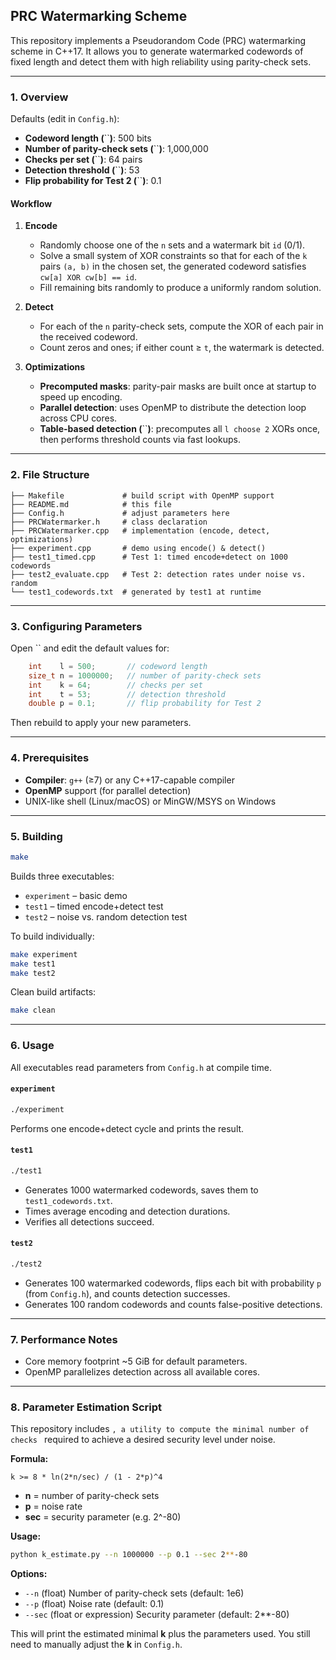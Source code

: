 ## PRC Watermarking Scheme

This repository implements a Pseudorandom Code (PRC) watermarking scheme in C++17. It allows you to generate watermarked codewords of fixed length and detect them with high reliability using parity-check sets.

---

### 1. Overview

Defaults (edit in `Config.h`):

* **Codeword length (**\`\`**)**: 500 bits
* **Number of parity-check sets (**\`\`**)**: 1,000,000
* **Checks per set (**\`\`**)**: 64 pairs
* **Detection threshold (**\`\`**)**: 53
* **Flip probability for Test 2 (**\`\`**)**: 0.1

#### Workflow

1. **Encode**

   * Randomly choose one of the `n` sets and a watermark bit `id` (0/1).
   * Solve a small system of XOR constraints so that for each of the `k` pairs `(a, b)` in the chosen set, the generated codeword satisfies `cw[a] XOR cw[b] == id`.
   * Fill remaining bits randomly to produce a uniformly random solution.

2. **Detect**

   * For each of the `n` parity-check sets, compute the XOR of each pair in the received codeword.
   * Count zeros and ones; if either count ≥ `t`, the watermark is detected.

3. **Optimizations**

   * **Precomputed masks**: parity-pair masks are built once at startup to speed up encoding.
   * **Parallel detection**: uses OpenMP to distribute the detection loop across CPU cores.
   * **Table-based detection (**\`\`**)**: precomputes all `l choose 2` XORs once, then performs threshold counts via fast lookups.

---

### 2. File Structure

```
├── Makefile             # build script with OpenMP support
├── README.md            # this file
├── Config.h             # adjust parameters here
├── PRCWatermarker.h     # class declaration
├── PRCWatermarker.cpp   # implementation (encode, detect, optimizations)
├── experiment.cpp       # demo using encode() & detect()
├── test1_timed.cpp      # Test 1: timed encode+detect on 1000 codewords
├── test2_evaluate.cpp   # Test 2: detection rates under noise vs. random
└── test1_codewords.txt  # generated by test1 at runtime
```

---

### 3. Configuring Parameters

Open \`\` and edit the default values for:

```cpp
    int    l = 500;       // codeword length
    size_t n = 1000000;   // number of parity-check sets
    int    k = 64;        // checks per set
    int    t = 53;        // detection threshold
    double p = 0.1;       // flip probability for Test 2
```

Then rebuild to apply your new parameters.

---

### 4. Prerequisites

* **Compiler**: `g++` (≥7) or any C++17-capable compiler
* **OpenMP** support (for parallel detection)
* UNIX-like shell (Linux/macOS) or MinGW/MSYS on Windows

---

### 5. Building

```bash
make
```

Builds three executables:

* `experiment` – basic demo
* `test1`      – timed encode+detect test
* `test2`      – noise vs. random detection test

To build individually:

```bash
make experiment
make test1
make test2
```

Clean build artifacts:

```bash
make clean
```

---

### 6. Usage

All executables read parameters from `Config.h` at compile time.

#### `experiment`

```bash
./experiment
```

Performs one encode+detect cycle and prints the result.

#### `test1`

```bash
./test1
```

* Generates 1000 watermarked codewords, saves them to `test1_codewords.txt`.
* Times average encoding and detection durations.
* Verifies all detections succeed.

#### `test2`

```bash
./test2
```

* Generates 100 watermarked codewords, flips each bit with probability `p` (from `Config.h`), and counts detection successes.
* Generates 100 random codewords and counts false-positive detections.

---

### 7. Performance Notes

* Core memory footprint \~5 GiB for default parameters.
* OpenMP parallelizes detection across all available cores.

---

### 8. Parameter Estimation Script

This repository includes `, a utility to compute the minimal number of checks ` required to achieve a desired security level under noise.

**Formula:**

```
k >= 8 * ln(2*n/sec) / (1 - 2*p)^4
```

* **n**   = number of parity-check sets
* **p**   = noise rate
* **sec** = security parameter (e.g. 2^-80)

**Usage:**

```bash
python k_estimate.py --n 1000000 --p 0.1 --sec 2**-80
```

**Options:**

* `--n`   (float)   Number of parity-check sets (default: 1e6)
* `--p`   (float)   Noise rate (default: 0.1)
* `--sec` (float or expression) Security parameter (default: 2\*\*-80)

This will print the estimated minimal **k** plus the parameters used. You still need to manually adjust the **k** in `Config.h`.

